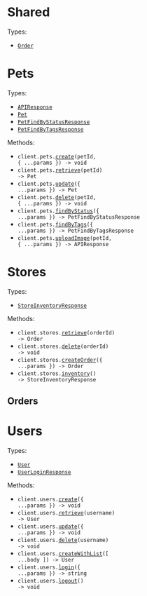 # Shared

Types:

- <code><a href="./src/resources/shared.ts">Order</a></code>

# Pets

Types:

- <code><a href="./src/resources/pets.ts">APIResponse</a></code>
- <code><a href="./src/resources/pets.ts">Pet</a></code>
- <code><a href="./src/resources/pets.ts">PetFindByStatusResponse</a></code>
- <code><a href="./src/resources/pets.ts">PetFindByTagsResponse</a></code>

Methods:

- <code title="post /pet/{petId}">client.pets.<a href="./src/resources/pets.ts">create</a>(petId, { ...params }) -> void</code>
- <code title="get /pet/{petId}">client.pets.<a href="./src/resources/pets.ts">retrieve</a>(petId) -> Pet</code>
- <code title="put /pet">client.pets.<a href="./src/resources/pets.ts">update</a>({ ...params }) -> Pet</code>
- <code title="delete /pet/{petId}">client.pets.<a href="./src/resources/pets.ts">delete</a>(petId, { ...params }) -> void</code>
- <code title="get /pet/findByStatus">client.pets.<a href="./src/resources/pets.ts">findByStatus</a>({ ...params }) -> PetFindByStatusResponse</code>
- <code title="get /pet/findByTags">client.pets.<a href="./src/resources/pets.ts">findByTags</a>({ ...params }) -> PetFindByTagsResponse</code>
- <code title="post /pet/{petId}/uploadImage">client.pets.<a href="./src/resources/pets.ts">uploadImage</a>(petId, { ...params }) -> APIResponse</code>

# Stores

Types:

- <code><a href="./src/resources/stores/stores.ts">StoreInventoryResponse</a></code>

Methods:

- <code title="get /store/order/{orderId}">client.stores.<a href="./src/resources/stores/stores.ts">retrieve</a>(orderId) -> Order</code>
- <code title="delete /store/order/{orderId}">client.stores.<a href="./src/resources/stores/stores.ts">delete</a>(orderId) -> void</code>
- <code title="post /store/order">client.stores.<a href="./src/resources/stores/stores.ts">createOrder</a>({ ...params }) -> Order</code>
- <code title="get /store/inventory">client.stores.<a href="./src/resources/stores/stores.ts">inventory</a>() -> StoreInventoryResponse</code>

## Orders

# Users

Types:

- <code><a href="./src/resources/users.ts">User</a></code>
- <code><a href="./src/resources/users.ts">UserLoginResponse</a></code>

Methods:

- <code title="post /user">client.users.<a href="./src/resources/users.ts">create</a>({ ...params }) -> void</code>
- <code title="get /user/{username}">client.users.<a href="./src/resources/users.ts">retrieve</a>(username) -> User</code>
- <code title="put /user/{username}">client.users.<a href="./src/resources/users.ts">update</a>({ ...params }) -> void</code>
- <code title="delete /user/{username}">client.users.<a href="./src/resources/users.ts">delete</a>(username) -> void</code>
- <code title="post /user/createWithList">client.users.<a href="./src/resources/users.ts">createWithList</a>([ ...body ]) -> User</code>
- <code title="get /user/login">client.users.<a href="./src/resources/users.ts">login</a>({ ...params }) -> string</code>
- <code title="get /user/logout">client.users.<a href="./src/resources/users.ts">logout</a>() -> void</code>
